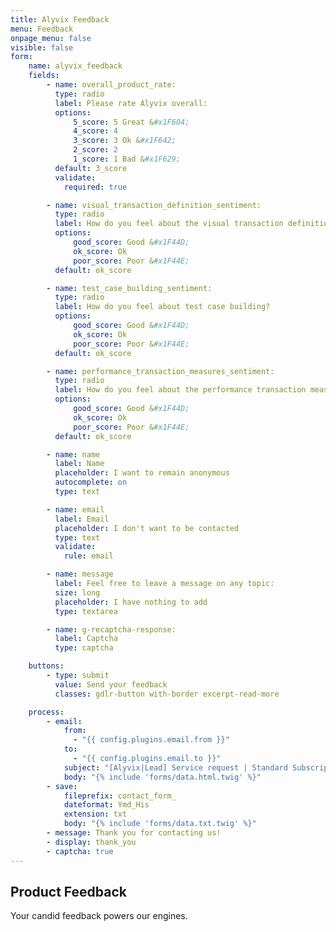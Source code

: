 ```yaml
---
title: Alyvix Feedback
menu: Feedback
onpage_menu: false
visible: false
form:
    name: alyvix_feedback
    fields:
        - name: overall_product_rate:
          type: radio
          label: Please rate Alyvix overall:
          options:
              5_score: 5 Great &#x1F604;
              4_score: 4
              3_score: 3 Ok &#x1F642;
              2_score: 2
              1_score: 1 Bad &#x1F629;
          default: 3_score
          validate:
            required: true

        - name: visual_transaction_definition_sentiment:
          type: radio
          label: How do you feel about the visual transaction definition?
          options:
              good_score: Good &#x1F44D;
              ok_score: Ok
              poor_score: Poor &#x1F44E;
          default: ok_score

        - name: test_case_building_sentiment:
          type: radio
          label: How do you feel about test case building?
          options:
              good_score: Good &#x1F44D;
              ok_score: Ok
              poor_score: Poor &#x1F44E;
          default: ok_score

        - name: performance_transaction_measures_sentiment:
          type: radio
          label: How do you feel about the performance transaction measures?
          options:
              good_score: Good &#x1F44D;
              ok_score: Ok
              poor_score: Poor &#x1F44E;
          default: ok_score

        - name: name
          label: Name
          placeholder: I want to remain anonymous
          autocomplete: on
          type: text

        - name: email
          label: Email
          placeholder: I don't want to be contacted
          type: text
          validate:
            rule: email

        - name: message
          label: Feel free to leave a message on any topic:
          size: long
          placeholder: I have nothing to add
          type: textarea

        - name: g-recaptcha-response:
          label: Captcha
          type: captcha

    buttons:
        - type: submit
          value: Send your feedback
          classes: gdlr-button with-border excerpt-read-more

    process:
        - email:
            from:
              - "{{ config.plugins.email.from }}"
            to:
              - "{{ config.plugins.email.to }}"
            subject: "[Alyvix|Lead] Service request | Standard Subscription"
            body: "{% include 'forms/data.html.twig' %}"
        - save:
            fileprefix: contact_form_
            dateformat: Ymd_His
            extension: txt
            body: "{% include 'forms/data.txt.twig' %}"
        - message: Thank you for contacting us!
        - display: thank_you
        - captcha: true
---
```


## Product **Feedback**

Your candid feedback powers our engines.
